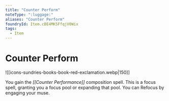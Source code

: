 ```yaml
---
title: "Counter Perform"
noteType: ":luggage:"
aliases: "Counter Perform"
foundryId: Item.cBE4MK5FfqjV0Wix
tags:
  - Item
---
```


# Counter Perform
![[icons-sundries-books-book-red-exclamation.webp|150]]

You gain the _[[Counter Performance]]_ composition spell. This is a focus spell, granting you a focus pool or expanding that pool. You can Refocus by engaging your muse.
